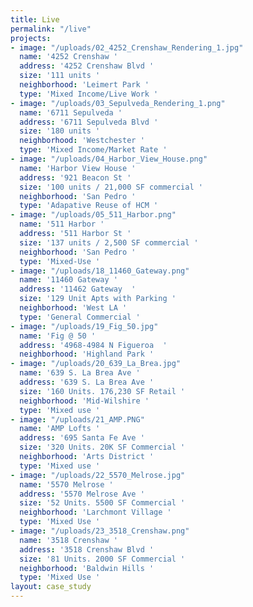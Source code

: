 ```yaml
---
title: Live
permalink: "/live"
projects:
- image: "/uploads/02_4252_Crenshaw_Rendering_1.jpg"
  name: '4252 Crenshaw '
  address: '4252 Crenshaw Blvd '
  size: '111 units '
  neighborhood: 'Leimert Park '
  type: 'Mixed Income/Live Work '
- image: "/uploads/03_Sepulveda_Rendering_1.png"
  name: '6711 Sepulveda '
  address: '6711 Sepulveda Blvd '
  size: '180 units '
  neighborhood: 'Westchester '
  type: 'Mixed Income/Market Rate '
- image: "/uploads/04_Harbor_View_House.png"
  name: 'Harbor View House '
  address: '921 Beacon St '
  size: '100 units / 21,000 SF commercial '
  neighborhood: 'San Pedro '
  type: 'Adapative Reuse of HCM '
- image: "/uploads/05_511_Harbor.png"
  name: '511 Harbor '
  address: '511 Harbor St '
  size: '137 units / 2,500 SF commercial '
  neighborhood: 'San Pedro '
  type: 'Mixed-Use '
- image: "/uploads/18_11460_Gateway.png"
  name: '11460 Gateway '
  address: '11462 Gateway  '
  size: '129 Unit Apts with Parking '
  neighborhood: 'West LA '
  type: 'General Commercial '
- image: "/uploads/19_Fig_50.jpg"
  name: 'Fig @ 50 '
  address: '4968-4984 N Figueroa  '
  neighborhood: 'Highland Park '
- image: "/uploads/20_639_La_Brea.jpg"
  name: '639 S. La Brea Ave '
  address: '639 S. La Brea Ave '
  size: '160 Units. 176,230 SF Retail '
  neighborhood: 'Mid-Wilshire '
  type: 'Mixed use '
- image: "/uploads/21_AMP.PNG"
  name: 'AMP Lofts '
  address: '695 Santa Fe Ave '
  size: '320 Units. 20K SF Commercial '
  neighborhood: 'Arts District '
  type: 'Mixed use '
- image: "/uploads/22_5570_Melrose.jpg"
  name: '5570 Melrose '
  address: '5570 Melrose Ave '
  size: '52 Units. 5500 SF Commercial '
  neighborhood: 'Larchmont Village '
  type: 'Mixed Use '
- image: "/uploads/23_3518_Crenshaw.png"
  name: '3518 Crenshaw '
  address: '3518 Crenshaw Blvd '
  size: '81 Units. 2000 SF Commercial '
  neighborhood: 'Baldwin Hills '
  type: 'Mixed Use '
layout: case_study
---
```


